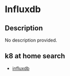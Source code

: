 # Influxdb

## Description

No description provided.

## k8 at home search

- [influxdb](https://nanne.dev/k8s-at-home-search/#/influxdb)
